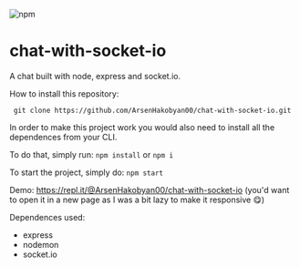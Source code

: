 ![npm](https://img.shields.io/npm/v/chat-with-socket-io)

# chat-with-socket-io

A chat built with node, express and socket.io.

How to install this repository:

``` git clone https://github.com/ArsenHakobyan00/chat-with-socket-io.git```

In order to make this project work you would also need to install all the dependences from your CLI.

To do that, simply run: ```npm install``` or ``` npm i ```

To start the project, simply do: ``` npm start ```

Demo: <https://repl.it/@ArsenHakobyan00/chat-with-socket-io> (you'd want to open it in a new page as I was a bit lazy to make it responsive 😋)

Dependences used:

- express
- nodemon
- socket.io
